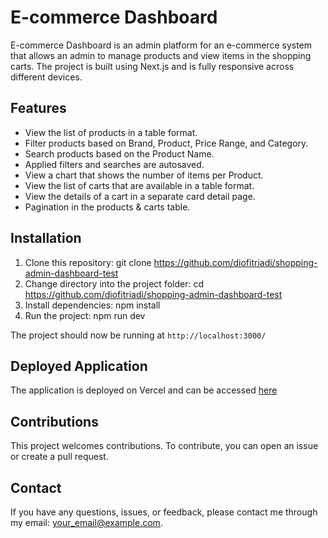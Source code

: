 
# E-commerce Dashboard

E-commerce Dashboard is an admin platform for an e-commerce system that allows an admin to manage products and view items in the shopping carts. The project is built using Next.js and is fully responsive across different devices.

## Features

- View the list of products in a table format.
- Filter products based on Brand, Product, Price Range, and Category.
- Search products based on the Product Name.
- Applied filters and searches are autosaved.
- View a chart that shows the number of items per Product.
- View the list of carts that are available in a table format.
- View the details of a cart in a separate card detail page.
- Pagination in the products & carts table.

## Installation

1. Clone this repository: git clone https://github.com/diofitriadi/shopping-admin-dashboard-test
2. Change directory into the project folder: cd https://github.com/diofitriadi/shopping-admin-dashboard-test
3. Install dependencies: npm install
4. Run the project: npm run dev

The project should now be running at `http://localhost:3000/`

## Deployed Application

The application is deployed on Vercel and can be accessed [here](#)

## Contributions

This project welcomes contributions. To contribute, you can open an issue or create a pull request.

## Contact

If you have any questions, issues, or feedback, please contact me through my email: your_email@example.com.

